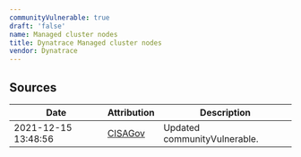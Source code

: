 ```yaml
---
communityVulnerable: true
draft: 'false'
name: Managed cluster nodes
title: Dynatrace Managed cluster nodes
vendor: Dynatrace
---
```





## Sources
| Date | Attribution | Description |
| --- | --- | --- |
| 2021-12-15 13:48:56 | [CISAGov](https://raw.githubusercontent.com/cisagov/log4j-affected-db/develop/README.md) | Updated communityVulnerable.  |
